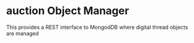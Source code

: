 # auction Object Manager

This provides a REST interface to MongodDB where digital thread objects are managed